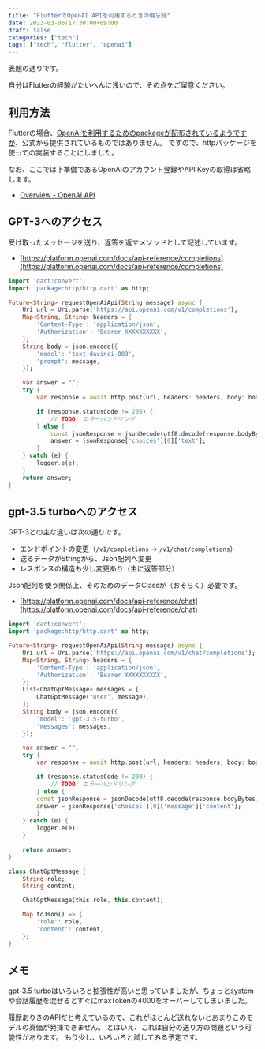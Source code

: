 ```yaml
---
title: "FlutterでOpenAI APIを利用するときの備忘録"
date: 2023-03-06T17:30:00+09:00
draft: false
categories: ["tech"]
tags: ["tech", "flutter", "openai"]
---
```


表題の通りです。

自分はFlutterの経験がたいへんに浅いので、その点をご留意ください。

## 利用方法

Flutterの場合、[OpenAIを利用するためのpackageが配布されているようですが](https://pub.dev/packages/openai_client)、公式から提供されているものではありません。
ですので、httpパッケージを使っての実装することにしました。

なお、ここでは下準備であるOpenAIのアカウント登録やAPI Keyの取得は省略します。

* [Overview \- OpenAI API](https://platform.openai.com/overview)

## GPT-3へのアクセス

受け取ったメッセージを送り、返答を返すメソッドとして記述しています。

* [https://platform.openai.com/docs/api-reference/completions](https://platform.openai.com/docs/api-reference/completions)

```dart
import 'dart:convert';
import 'package:http/http.dart' as http;

Future<String> requestOpenAiApi(String message) async {
    Uri url = Uri.parse('https://api.openai.com/v1/completions');
    Map<String, String> headers = {
        'Content-Type': 'application/json',
        'Authorization': 'Bearer XXXXXXXXXX',
    };
    String body = json.encode({
        'model': 'text-davinci-003',
        'prompt': message,
    });

    var answer = "";
    try {
        var response = await http.post(url, headers: headers, body: body);

        if (response.statusCode != 200) {
            // TODO: エラーハンドリング
        } else {
            const jsonResponse = jsonDecode(utf8.decode(response.bodyBytes));
            answer = jsonResponse['choices'][0]['text'];
        }
    } catch (e) {
        logger.e(e);
    }
    return answer;
}
```

## gpt-3.5 turboへのアクセス

GPT-3との主な違いは次の通りです。

* エンドポイントの変更（`/v1/completions` -> `/v1/chat/completions`）
* 送るデータがStringから、Json配列へ変更
* レスポンスの構造も少し変更あり（主に返答部分）

Json配列を使う関係上、そのためのデータClassが（おそらく）必要です。

* [https://platform.openai.com/docs/api-reference/chat](https://platform.openai.com/docs/api-reference/chat)

```dart
import 'dart:convert';
import 'package:http/http.dart' as http;

Future<String> requestOpenAiApi(String message) async {
    Uri url = Uri.parse('https://api.openai.com/v1/chat/completions');
    Map<String, String> headers = {
        'Content-Type': 'application/json',
        'Authorization': 'Bearer XXXXXXXXXX',
    };
    List<ChatGptMessage> messages = [
        ChatGptMessage("user", message),
    ];
    String body = json.encode({
        'model': 'gpt-3.5-turbo',
        'messages': messages,
    });

    var answer = "";
    try {
        var response = await http.post(url, headers: headers, body: body);

        if (response.statusCode != 200) {
            // TODO: エラーハンドリング
        } else {
        const jsonResponse = jsonDecode(utf8.decode(response.bodyBytes));
        answer = jsonResponse['choices'][0]['message']['content'];
        }
    } catch (e) {
        logger.e(e);
    }

    return answer;
}

class ChatGptMessage {
    String role;
    String content;

    ChatGptMessage(this.role, this.content);

    Map toJson() => {
        'role': role,
        'content': content,
    };
}
```

## メモ

gpt-3.5 turboはいろいろと拡張性が高いと思っていましたが、ちょっとsystemや会話履歴を混ぜるとすぐにmaxTokenの4000をオーバーしてしまいました。

履歴ありきのAPIだと考えているので、これがほとんど送れないとあまりこのモデルの真価が発揮できません。
とはいえ、これは自分の送り方の問題という可能性があります。
もう少し、いろいろと試してみる予定です。